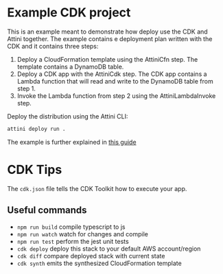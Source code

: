 # Example CDK project

This is an example meant to demonstrate how deploy use the CDK and Attini together. The
example contains e deployment plan written with the CDK and it contains three steps:

1. Deploy a CloudFormation template using the AttiniCfn step. The template contains a DynamoDB table.
2. Deploy a CDK app with the AttiniCdk step. The CDK app contains a Lambda function that will read and write to the
   DynamoDB table from step 1.
3. Invoke the Lambda function from step 2 using the AttiniLambdaInvoke step.

Deploy the distribution using the Attini CLI:

```bash
attini deploy run .
```

The example is further explained in [this guide](https://attini.io/guides/cdk/)

# CDK Tips

The `cdk.json` file tells the CDK Toolkit how to execute your app.

## Useful commands

* `npm run build`   compile typescript to js
* `npm run watch`   watch for changes and compile
* `npm run test`    perform the jest unit tests
* `cdk deploy`      deploy this stack to your default AWS account/region
* `cdk diff`        compare deployed stack with current state
* `cdk synth`       emits the synthesized CloudFormation template
